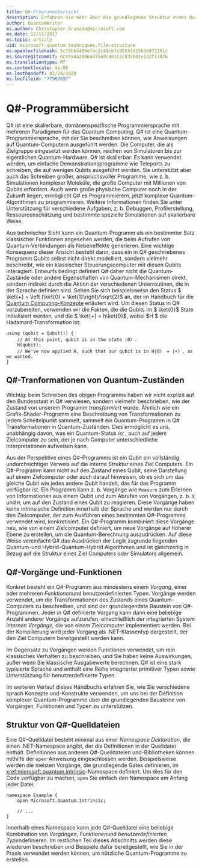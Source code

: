 ```yaml
---
title: Q#-Programmübersicht
description: Erfahren Sie mehr über die grundlegende Struktur eines Quantum-Programms und darüber, wie es Transformationen von Quantum-Zuständen darstellt.
author: QuantumWriter
ms.author: Christopher.Granade@microsoft.com
ms.date: 12/11/2017
ms.topic: article
uid: microsoft.quantum.techniques.file-structure
ms.openlocfilehash: 5c75bb5499efac2c49cbfc4555fd15b3e072181c
ms.sourcegitcommit: 6ccea4a2006a47569c4e2c2cb37001e132f17476
ms.translationtype: MT
ms.contentlocale: de-DE
ms.lasthandoff: 02/28/2020
ms.locfileid: "77907697"
---
```

# <a name="q-program-overview"></a>Q#-Programmübersicht

Q# ist eine skalierbare, domänenspezifische Programmiersprache mit mehreren Paradigmen für das Quantum Computing. Q# ist eine Quantum-Programmiersprache, mit der Sie beschreiben können, wie Anweisungen auf Quantum-Computern ausgeführt werden. Die Computer, die als Zielgruppe eingesetzt werden können, reichen von Simulatoren bis zur eigentlichen Quantum-Hardware. Q# ist skalierbar: Es kann verwendet werden, um einfache Demonstrationsprogramme wie Teleports zu schreiben, die auf wenigen Qubits ausgeführt werden. Sie unterstützt aber auch das Schreiben großer, anspruchsvoller Programme, wie z. b. Simulationen komplexer Moleküle, die große Computer mit Millionen von Qubits erfordern. Auch wenn große physische Computer noch in der Zukunft liegen, ermöglicht Q# es Programmierern, jetzt komplexe Quantum-Algorithmen zu programmieren. Weitere Informationen finden Sie unter Unterstützung für verschiedene Aufgaben, z. b. Debuggen, Profilerstellung, Ressourcenschätzung und bestimmte spezielle Simulationen auf skalierbare Weise. 

Aus technischer Sicht kann ein Quantum-Programm als ein bestimmter Satz klassischer Funktionen angesehen werden, die beim Aufrufen von Quantum-Verbindungen als Nebeneffekte generieren. Eine wichtige Konsequenz dieser Ansicht besteht darin, dass ein in Q# geschriebenes Programm Qubits selbst nicht direkt modelliert, sondern vielmehr beschreibt, wie ein klassischer Steuerungscomputer mit diesen Qubits interagiert.
Entwurfs bedingt definiert Q# daher nicht die Quantum-Zustände oder andere Eigenschaften von Quantum-Mechanismen direkt, sondern indirekt durch die Aktion der verschiedenen Unterroutinen, die in der Sprache definiert sind.
Sehen Sie sich beispielsweise den Status $ \ket{+} = \left (\ket{0} + \ket{1}\right)/\sqrt{2}$ an, der im Handbuch für die [Quantum Computing-Konzepte](xref:microsoft.quantum.concepts.intro) erläutert wird.
Um diesen Status in Q# vorzubereiten, verwenden wir die Fakten, die die Qubits im $ \ket{0}$ State initialisiert werden, und die $ \ket{+} = h\ket{0}$, wobei $H $ die Hadamard-Transformation ist:

```qsharp
using (qubit = Qubit()) {
    // At this point, qubit is in the state |0〉.
    H(qubit);
    // We've now applied H, such that our qubit is in H|0〉 = |+〉, as we wanted.
}
```
## <a name="q-tranformations-of-quantum-states"></a>Q#-Tranformationen von Quantum-Zuständen

Wichtig: beim Schreiben des obigen Programms haben wir nicht explizit auf den Bundesstaat in Q# verwiesen, sondern vielmehr beschrieben, wie der Zustand von unserem Programm *transformiert* wurde.
Ähnlich wie ein Grafik-Shader-Programm eine Beschreibung von Transformationen zu jedem Scheitelpunkt sammelt, sammelt ein Quantum-Programm in Q# Transformationen in Quantum-Zuständen.
Dies ermöglicht es uns, unabhängig davon, was ein Quantum-Status *ist* , auch auf jedem Zielcomputer zu sein, der je nach Computer unterschiedliche Interpretationen aufweisen kann. 

Aus der Perspektive eines Q#-Programms ist ein Qubit ein vollständig undurchsichtiger Verweis auf die interne Struktur eines Ziel Computers.
Ein Q#-Programm kann nicht auf den Zustand eines Qubit, seine Darstellung auf einem Zielcomputer oder auch darauf hinweisen, ob es sich um das gleiche Qubit wie jedes andere Qubit handelt, das für das Programm verfügbar ist.
Ein Programm kann z. b. Vorgänge wie `Measure` zum Erlernen von Informationen aus einem Qubit und zum Abrufen von Vorgängen, z. b. `X` und `H`, um auf den Zustand eines Qubit zu reagieren.
Diese Vorgänge haben keine intrinsische Definition innerhalb der Sprache und werden nur durch den Zielcomputer, der zum Ausführen eines bestimmten Q#-Programms verwendet wird, konkretisiert.
Ein Q#-Programm kombiniert diese Vorgänge neu, wie von einem Zielcomputer definiert, um neue Vorgänge auf höherer Ebene zu erstellen, um die Quantum-Berechnung auszudrücken.
Auf diese Weise vereinfacht Q# das Ausdrücken der Logik zugrunde liegenden Quantum-und Hybrid-Quantum-Hybrid Algorithmen und ist gleichzeitig in Bezug auf die Struktur eines Ziel Computers oder Simulators allgemein.

## <a name="q-operations-and-functions"></a>Q#-Vorgänge und-Funktionen

Konkret besteht ein Q#-Programm aus mindestens einem *Vorgang*, einer oder mehreren *Funktionen*und benutzerdefinierten Typen. Vorgänge werden verwendet, um die Transformationen des Zustands eines Quantum-Computers zu beschreiben, und sind der grundlegendste Baustein von Q#-Programmen. Jeder in Q# definierte Vorgang kann dann eine beliebige Anzahl anderer Vorgänge aufzurufen, einschließlich der integrierten System *internen Vorgänge,* die von einem Zielcomputer implementiert werden.
Bei der Kompilierung wird jeder Vorgang als .NET-Klassentyp dargestellt, der den Ziel Computern bereitgestellt werden kann.

Im Gegensatz zu Vorgängen werden Funktionen verwendet, um rein klassisches Verhalten zu beschreiben, und Sie haben keine Auswirkungen, außer wenn Sie klassische Ausgabewerte berechnen. Q# ist eine stark typisierte Sprache und enthält eine Reihe integrierter primitiver Typen sowie Unterstützung für benutzerdefinierte Typen. 

Im weiteren Verlauf dieses Handbuchs erfahren Sie, wie Sie verschiedene sprach Konzepte und-Konstrukte verwenden, um uns bei der Definition komplexer Quantum-Programme über die grundlegenden Bausteine von Vorgängen, Funktionen und Typen zu unterstützen. 

## <a name="structure-of-q-source-files"></a>Struktur von Q#-Quelldateien

Eine Q#-Quelldatei besteht minimal aus einer *Namespace Deklaration*, die einen .NET-Namespace angibt, der die Definitionen in der Quelldatei enthält.
Definitionen aus anderen Q#-Quelldateien und-Bibliotheken können mithilfe der `open`-Anweisung eingeschlossen werden.
Beispielsweise werden die meisten Vorgänge, die grundlegende Gates definieren, im <xref:microsoft.quantum.intrinsic>-Namespace definiert.
Um dies für den Code verfügbar zu machen, `open` Sie einfach den Namespace am Anfang jeder Datei:

```qsharp
namespace Example {
    open Microsoft.Quantum.Intrinsic;

    // ...
}
```

Innerhalb eines Namespace kann jede Q#-Quelldatei eine beliebige Kombination von *Vorgängen*, *Funktionen*und *benutzerdefinierten Typen*definieren.
Im restlichen Teil dieses Abschnitts werden diese wiederum beschrieben und Beispiele dafür bereitgestellt, wie Sie in der Praxis verwendet werden können, um nützliche Quantum-Programme zu erstellen.
